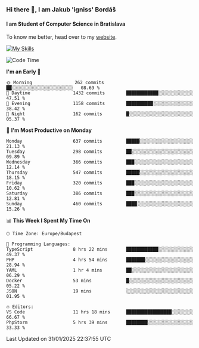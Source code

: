 ### Hi there 👋, I am Jakub 'igniss' Bordáš

#### I am Student of Computer Science in Bratislava
To know me better, head over to my [website](https://bordas.sk).

[![My Skills](https://skillicons.dev/icons?i=js,typescript,html,css,figma,svelte,vue,next,postgresql,nest,express,nodejs)](https://bordas.sk)


<!--START_SECTION:waka-->
![Code Time](http://img.shields.io/badge/Code%20Time-1%2C667%20hrs%2018%20mins-blue)

**I'm an Early 🐤** 

```text
🌞 Morning                262 commits         ██░░░░░░░░░░░░░░░░░░░░░░░   08.69 % 
🌆 Daytime                1432 commits        ████████████░░░░░░░░░░░░░   47.51 % 
🌃 Evening                1158 commits        ██████████░░░░░░░░░░░░░░░   38.42 % 
🌙 Night                  162 commits         █░░░░░░░░░░░░░░░░░░░░░░░░   05.37 % 
```
📅 **I'm Most Productive on Monday** 

```text
Monday                   637 commits         █████░░░░░░░░░░░░░░░░░░░░   21.13 % 
Tuesday                  298 commits         ██░░░░░░░░░░░░░░░░░░░░░░░   09.89 % 
Wednesday                366 commits         ███░░░░░░░░░░░░░░░░░░░░░░   12.14 % 
Thursday                 547 commits         █████░░░░░░░░░░░░░░░░░░░░   18.15 % 
Friday                   320 commits         ███░░░░░░░░░░░░░░░░░░░░░░   10.62 % 
Saturday                 386 commits         ███░░░░░░░░░░░░░░░░░░░░░░   12.81 % 
Sunday                   460 commits         ████░░░░░░░░░░░░░░░░░░░░░   15.26 % 
```


📊 **This Week I Spent My Time On** 

```text
🕑︎ Time Zone: Europe/Budapest

💬 Programming Languages: 
TypeScript               8 hrs 22 mins       ████████████░░░░░░░░░░░░░   49.37 % 
PHP                      4 hrs 54 mins       ███████░░░░░░░░░░░░░░░░░░   28.94 % 
YAML                     1 hr 4 mins         ██░░░░░░░░░░░░░░░░░░░░░░░   06.29 % 
Docker                   53 mins             █░░░░░░░░░░░░░░░░░░░░░░░░   05.22 % 
JSON                     19 mins             ░░░░░░░░░░░░░░░░░░░░░░░░░   01.95 % 

🔥 Editors: 
VS Code                  11 hrs 18 mins      █████████████████░░░░░░░░   66.67 % 
PhpStorm                 5 hrs 39 mins       ████████░░░░░░░░░░░░░░░░░   33.33 % 
```


 Last Updated on 31/01/2025 22:37:55 UTC
<!--END_SECTION:waka-->
